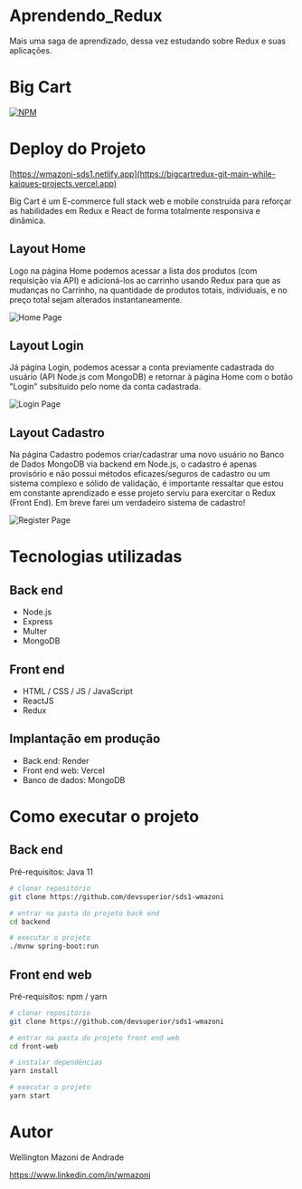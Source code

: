 # Aprendendo_Redux
 Mais uma saga de aprendizado, dessa vez estudando sobre Redux e suas aplicações.

 # Big Cart
[![NPM](https://img.shields.io/npm/l/react)](https://github.com/devsuperior/sds1-wmazoni/blob/master/LICENSE) 

# Deploy do Projeto

[https://wmazoni-sds1.netlify.app](https://bigcartredux-git-main-while-kaiques-projects.vercel.app)

Big Cart é um E-commerce full stack web e mobile construída para reforçar as habilidades em Redux e React de forma totalmente responsiva e dinâmica.

## Layout Home
Logo na página Home podemos acessar a lista dos produtos (com requisição via API) e adicioná-los ao carrinho usando Redux para que as mudanças no Carrinho, na quantidade de produtos totais, individuais, e no preço total sejam alterados instantaneamente.

![Home Page](https://github.com/while-kaique/BigCart_Redux/assets/123902283/8b2f0b3e-6228-4893-8310-9addba9e6939)


## Layout Login
Já página Login, podemos acessar a conta previamente cadastrada do usuário (API Node.js com MongoDB) e retornar à página Home com o botão "Login" subsituído pelo nome da conta cadastrada.

![Login Page](https://github.com/while-kaique/BigCart_Redux/assets/123902283/c01de920-eb58-4479-ba89-ae4e57fb0d42)

## Layout Cadastro
Na página Cadastro podemos criar/cadastrar uma novo usuário no Banco de Dados MongoDB via backend em Node.js, o cadastro é apenas provisório e não possui métodos eficazes/seguros de cadastro ou um sistema complexo e sólido de validação, é importante ressaltar que estou em constante aprendizado e esse projeto serviu para exercitar o Redux (Front End). Em breve farei um verdadeiro sistema de cadastro!

![Register Page](https://github.com/while-kaique/BigCart_Redux/assets/123902283/12c416bc-3a91-4dc3-9b89-6efa5d82ae55)

# Tecnologias utilizadas
## Back end
- Node.js
- Express
- Multer
- MongoDB
## Front end
- HTML / CSS / JS / JavaScript
- ReactJS
- Redux
## Implantação em produção
- Back end: Render
- Front end web: Vercel
- Banco de dados: MongoDB

# Como executar o projeto

## Back end
Pré-requisitos: Java 11

```bash
# clonar repositório
git clone https://github.com/devsuperior/sds1-wmazoni

# entrar na pasta do projeto back end
cd backend

# executar o projeto
./mvnw spring-boot:run
```

## Front end web
Pré-requisitos: npm / yarn

```bash
# clonar repositório
git clone https://github.com/devsuperior/sds1-wmazoni

# entrar na pasta do projeto front end web
cd front-web

# instalar dependências
yarn install

# executar o projeto
yarn start
```

# Autor

Wellington Mazoni de Andrade

https://www.linkedin.com/in/wmazoni
